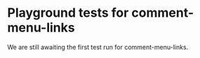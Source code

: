# Playground tests for comment-menu-links
We are still awaiting the first test run for comment-menu-links.
